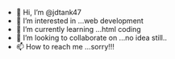 - 👋 Hi, I’m @jdtank47
- 👀 I’m interested in ...web development
- 🌱 I’m currently learning ...html coding
- 💞️ I’m looking to collaborate on ...no idea still..
- 📫 How to reach me ...sorry!!!

<!---
jdtank47/jdtank47 is a ✨ special ✨ repository because its `README.md` (this file) appears on your GitHub profile.
You can click the Preview link to take a look at your changes.
--->
